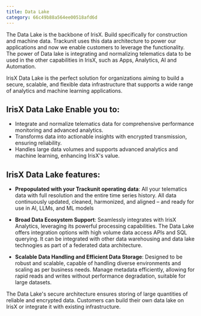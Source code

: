 ```yaml
---
title: Data Lake
category: 66c49b88a564ee00518afd6d
---
```


The Data Lake is the backbone of IrisX. Build specifically for construction and machine data. Trackunit uses this data architecture to power our applications and now we enable customers to leverage the functionality. The power of Data lake is integrating and normalizing telematics data to be used in the other capabilities in IrisX, such as Apps, Analytics, AI and Automation.

IrisX Data Lake is the perfect solution for organizations aiming to build a secure, scalable, and flexible data infrastructure that supports a wide range of analytics and machine learning applications.

## IrisX Data Lake Enable you to:
- Integrate and normalize telematics data for comprehensive performance monitoring and advanced analytics.
- Transforms data into actionable insights with encrypted transmission, ensuring reliability. 
- Handles large data volumes and supports advanced analytics and machine learning, enhancing IrisX's value.

## IrisX Data Lake features:
- **Prepopulated with your Trackunit operating data**: All your telematics data with full resolution and the entire time series history. All data continuously updated, cleaned, harmonized, and aligned – and ready for use in AI, LLMs, and ML models
        
-  **Broad Data Ecosystem Support**: Seamlessly integrates with IrisX Analytics, leveraging its powerful processing capabilities. The Data Lake offers integration options with high volume data access APIs and SQL querying. It can be integrated with other data warehousing and data lake technogies as part of a federated data architecture.
        
-  **Scalable Data Handling and Efficient Data Storage**: Designed to be robust and scalable, capable of handling diverse environments and scaling as per business needs. Manage metadata efficiently, allowing for rapid reads and writes without performance degradation, suitable for large datasets.


The Data Lake's secure architecture ensures storing of large quantities of reliable and encrypted data. Customers can build their own data lake on IrisX or integrate it with existing infrastructure.
